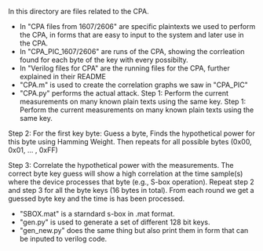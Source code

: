 In this directory are files related to the CPA.
- In "CPA files from 1607/2606" are specific plaintexts we used to perform the CPA, in forms that are easy to input to the system and later use in the CPA.
- In "CPA_PIC_1607/2606" are runs of the CPA, showing the corrleation found for each byte of the key with every possibilty.
- In "Verilog files for CPA" are the running files for the CPA, further explained in their README
- "CPA.m" is used to create the correlation graphs we saw in "CPA_PIC"
- "CPA.py" performs the actual attack. Step 1: Perform the current measurements on many known plain texts using the same key.
 Step 1: Perform the current measurements on many known plain texts using the same key.

 Step 2: For the first key byte: 
 Guess a byte, Finds the hypothetical power for this byte using Hamming Weight. Then repeats for all possible bytes (0x00, 0x01, ... , 0xFF)
 
 Step 3: Correlate the hypothetical power with the measurements. The correct byte key guess will show a
high correlation at the time sample(s) where the device processes that byte (e.g., S-box operation).
Repeat step 2 and step 3 for all the byte keys (16 bytes in total).
From each round we get a guessed byte key and the time is has been processed.
- "SBOX.mat" is a starndard s-box in .mat format.
- "gen.py" is used to generate a set of different 128 bit keys.
- "gen_new.py" does the same thing but also print them in form that can be inputed to verilog code. 

